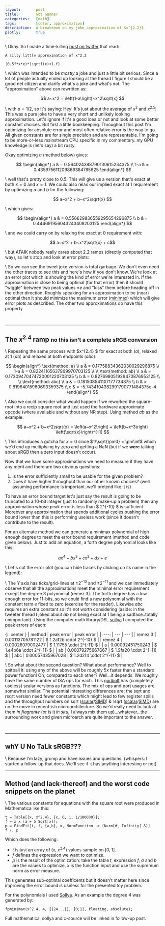 ```yaml
---
layout:       post
title:        Got Gamma?
categories:   [math]
tags:         [color, approximation]
description:  A breakdown on my joke approximation of $x^{2.2}$
plotly:       true
---
```


\\
Okay. So I made a time-killing [post on twitter](https://twitter.com/marc_b_reynolds/status/1200890797295644672?s=20) that read: 

    A silly little approximation of x^2.2
	
    (0.5f*x*x)*(sqrtf(x)+1.f)


\\
which was intended to be *mostly* a joke and just a little bit serious. Since a lot of people actually ended up looking at the thread I figure I should be a good net citizen and clarify what's a joke and what's not. The "approximation" above can rewritten as:

$$ a~x^2 + \left(1-a\right)~x^2\sqrt{x} $$

\\
with $a=1/2$, so it's saying: Hey! It's just about the average of $x^2$ and $x^{2.5}$! This was a pure joke to have a very short and unlikely looking approximation. Let's ignore if it's a good idea or not and look at some better constant choices. But first a little bookkeeping. Throughout this post I'm optimizing for absolute error and most often relative error is the way to go. All given constants are for single precision and are representable. I'm going to be more-or-less mainstream CPU specific in my commentary..my GPU knowledge is (let's say) a bit rusty.

Okay optimizing $a$ (method below) gives:

$$ 
\begin{align*}
a   & = 0.564024388790130615234375 \\
1-a & = 0.435975611209869384765625
\end{align*}
$$

\\
well that's pretty close to $0.5$. This will give us a version that's exact at both $x=0$ and $x=1$. We could also relax our implied exact at $1$ requirement by optimizing $a$ and $b$ for the following:

$$ a~x^2 + b~x^2\sqrt{x} $$

\\
which gives:

$$ 
\begin{align*}
a & = 0.556629836559295654296875 \\
b & = 0.444691956043243408203125
\end{align*}
$$

\\
and we could carry on by relaxing the exact at $0$ requirement with:

$$ a~x^2 + b~x^2\sqrt{x} + c$$

\\
but AFAIK nobody really cares about 2.2 ramps (directly computed that way), so let's stop and look at error plots:


<div id="orig" style="width:100%"></div>

\\
So we can see the tweet joke version is total garbage. We don't even need the other traces to see this and here's how if you don't know. We're look at an error plot which is showing the kind of error we're interested in. If the approximation is close to being optimal (for that error) then it should "wiggle" between two peak values $\pm e$ and "kiss" them before heading off in the other direction. Roughly speaking for an approximation to be (near) optimal then it should minimize the maximum error ([minimax](https://en.wikipedia.org/wiki/Minimax_approximation_algorithm)) which will give error plots as described. The other two approximations do have this property.

<br>

------

The $x^{2.4}$ ramp <small>no this isn't a complete **sRGB** conversion</small>
------

\\
Repeating the same process with $x^{2.4} $ for exact at both $(a)$, relaxed at 1 $(ab)$ and relaxed at both endpoints $(abc)$:

$$ 
\begin{align*}
\text{method: a} \\ 
a   & = 0.17758834362030029296875 \\
1-a & = 0.82241165637969970703125 \\
\\
\text{method: ab} \\ 
a & = 0.17309470474720001220703125 \\
b & = 0.827698051929473876953125   \\
\\
\text{method: abc} \\ 
a & = 0.181508541107177734375 \\
b & = 0.81964015960693359375 \\
c & = -5.7434104382991790771484375e-4
\end{align*}
$$

\\
Also we could consider what would happen if we reworked the square-root into a recip square root and just used the hardware approximate opcode (where available and without any NR step). Using method $ab$ as the example:

$$ a~x^2 + b~x^2\sqrt{x}  = \left(a~x^2\right) + \left(b~x^3\right) \left(\sqrt{x}\right)^{-1} $$

\\
This introduces a gotcha for $x=0$ since $1/\sqrt{\pm0} = \pm\inf$ which we'd end up multiplying by zero and getting a $\text{NaN}$ (but if we **were** talking about sRGB then a zero input doesn't occur).

Now that we have some approximations we need to measure if they have any merit and there are two obvious questions:

1. Is the error sufficiently small to be usable for the given problem?
2. Does it have higher throughput than our other known choices? (well assuming performance is important..we'll pretend like it is)

To have an error bound target let's just say the result is going to be truncated to a 10-bit integer (just to randomly make-up a problem) then any approximation whose peak error is less than $ 2^{-10} $ is sufficient. Moreover any approximation that spends additional cycles pushing the error bound lower than this is performing useless work (since it doesn't contribute to the result). 

For an alternate method we can generate a minimax polynomial of high enough degree to meet the error bound requirement (method and code given below).  Just to add an equation, a forth degree polynomial looks like this:

$$
a x^4 + b x^3 + c x^2 +d x + e
$$

\\
Let's cut the error plot (you can hide traces by clicking on its name in the legend):

<div id="fig1" style="width:100%"></div>

\\
The Y axis has ticks/grid-lines at $\pm2^{-10}$ and $\pm2^{-11}$ and we can immediately observe that all the approximations meet the minimal error requirement except the degree 3 polynomial (remez 3). The forth degree has a low enough error for 11-bits, so we could find a new polynomial with the constant term $e$ fixed to zero (exercise for the reader). Likewise $abc$ requires an extra constant so it's not worth considering (aside: in the tweeter thread I joked about $ab$ not being exact at 1 being a sadface..totally unimportant).  Using the computer math library/DSL [sollya](http://sollya.gforge.inria.fr/) I computed the peak errors of each:


{: .center }
| method    | peak error        | peak error |
| :---:     |  ---              | --- |
| remez 3   |  0.00113705781122 | $ 1.2a12b \cdot 2^{-10} $ |
| remez 4   |  0.00026079002477 | $ 1.11755 \cdot 2^{-11} $ |
| a         |  0.00092451750243 | $ 1.e4b6a \cdot 2^{-11} $ |
| ab        |  0.00079275667667 | $ 1.9fa20 \cdot 2^{-11} $ |
| abc       |  0.00057435967028 | $ 1.2d214 \cdot 2^{-11} $ |

\\
So what about the second question? What about performance? Well to spitball it: using any of the above will be roughly $5x$ faster than a standard power function! Oh, compared to each other? Well...it depends. We roughly have the same number of ISA ops for each. This [godbolt](https://gcc.godbolt.org/z/PEy3s-) has (completely useless) scalar versions as functions. The mix of ops and port usages are somewhat similar. The potential interesting differences are: the sqrt and rsqrt version need fewer constants which might lead to few register spills and the throughput numbers on sqrt ([scalar](https://uops.info/html-instr/VSQRTSS_XMM_XMM_XMM.html)/[SIMD](https://uops.info/html-instr/VSQRTPS_XMM_XMM.html)) & rsqrt ([scalar](https://uops.info/html-instr/VRSQRTSS_XMM_XMM_XMM.html)/[SIMD](https://uops.info/html-instr/VRSQRTPS_XMM_XMM.html)) are on the move in recent-ish microarchitecture. So we'd really need to look at them *in flagrante* (or is it *in situ*, I always mix them up)...whatever...the surrounding work and given microarch are quite important to the answer. 


<br>

------

whY U No TaLk sRGB???
------

\\
Because I'm lazy, grump and have issues and questions. (whispers: I started a follow-up that does. We'll see if it has anything interesting or not)


------

Method (and lack-thereof) and the worst code snippets on the planet
------

\\
The various constants for equations with the square root were produced in Mathematica like this:

    t = Table[{x, x^2.4}, {x, 0, 1, 1/100000}];
    f = x x (a + b Sqrt[x]);
    p = FindFit[t, f, {a,b}, x, NormFunction -> (Norm[#, Infinity] &)]
    f /. p

Which does the following:

* $t$ is just an array of $\left(x,~x^{2.4}\right)$ values sample on $\left[0,~1\right]$.
* $f$ defines the expression we want to optimize. 
* $p$ is the result of the optimization: take the table $t$, expression $f$, $a$ and $b$ are the values to optimize, $x$ is the function input and use the supremum norm as error measure.

This generates sub-optimal coefficents but it doesn't matter here since improving the error bound is useless for the presented toy problem.

For the polynomials I used [Sollya](http://sollya.gforge.inria.fr/). As an example the degree 4 was generated by:

    fpminimax(x^2.4, 4, [|24...|], [0;1], floating, absolute);
	
Full mathematica, sollya and c-source will be linked in follow-up post.

<br>

<script>

const orig = {
x:[2.5e-7, 0.00375729, 0.00751434, 0.0112714, 0.0150284, 0.0187855, 0.0225425, 0.0300566, 0.0338137, 0.0375707, 0.0450848, 0.0488418, 0.0525989, 0.060113, 0.06387, 0.0676271, 0.0713841, 0.0751411, 0.0788982, 0.0826552, 0.0864123, 0.0901693, 0.0939264, 0.0976834, 0.10144, 0.105197, 0.108955, 0.112712, 0.116469, 0.120226, 0.123983, 0.12774, 0.131497, 0.135254, 0.139011, 0.142768, 0.146525, 0.150282, 0.154039, 0.157796, 0.161553, 0.16531, 0.169067, 0.172824, 0.180338, 0.184095, 0.187852, 0.195367, 0.199124, 0.202881, 0.210395, 0.214152, 0.217909, 0.225423, 0.240451, 0.244524, 0.248597, 0.256743, 0.273036, 0.30562, 0.309693, 0.313766, 0.321912, 0.338205, 0.370789, 0.374862, 0.378935, 0.387082, 0.403374, 0.435958, 0.501127, 0.504931, 0.508734, 0.51634, 0.531553, 0.535356, 0.539159, 0.546765, 0.561978, 0.565781, 0.569584, 0.57719, 0.592403, 0.596206, 0.600009, 0.607616, 0.622828, 0.626631, 0.630435, 0.638041, 0.641844, 0.645647, 0.653253, 0.657057, 0.66086, 0.664663, 0.668466, 0.672269, 0.676072, 0.679875, 0.683679, 0.687482, 0.691285, 0.695088, 0.698891, 0.702694, 0.706498, 0.710301, 0.714104, 0.717907, 0.72171, 0.725513, 0.729316, 0.73312, 0.736923, 0.740726, 0.744529, 0.748521, 0.752513, 0.756504, 0.760496, 0.764488, 0.768479, 0.776463, 0.780455, 0.784446, 0.79243, 0.796422, 0.800413, 0.808397, 0.812388, 0.81638, 0.824364, 0.828355, 0.832347, 0.840331, 0.844322, 0.848314, 0.856297, 0.872264, 0.876256, 0.880248, 0.888231, 0.904198, 0.90819, 0.912182, 0.920165, 0.936132, 0.940124, 0.944116, 0.952099, 0.968066, 0.972058, 0.976049, 0.984033, 0.988025, 0.992016, 0.996008, 1.],
y:[-2.8277e-14, -2.87041e-6, -9.44952e-6, -0.0000184636, -0.0000292245, -0.0000412601, -0.0000542154, -0.0000818144, -0.0000960373, -0.000110316, -0.000138497, -0.000152171, -0.000165437, -0.000190422, -0.000202, -0.000212886, -0.000223028, -0.000232377, -0.000240891, -0.000248531, -0.000255262, -0.000261053, -0.000265877, -0.000269708, -0.000272524, -0.000274305, -0.000275034, -0.000274695, -0.000273276, -0.000270764, -0.00026715, -0.000262425, -0.000256582, -0.000249616, -0.000241524, -0.000232301, -0.000221945, -0.000210457, -0.000197837, -0.000184085, -0.000169203, -0.000153195, -0.000136065, -0.000117816, -0.0000779841, -0.0000564141, -0.0000337505, 0.0000148258, 0.0000407214, 0.0000676763, 0.000124724, 0.000154797, 0.000185886, 0.000251071, 0.000393114, 0.000434208, 0.000476375, 0.000563858, 0.000750883, 0.00116863, 0.00122453, 0.00128117, 0.0013966, 0.00163537, 0.0021392, 0.00220416, 0.00226948, 0.00240111, 0.00266753, 0.00320729, 0.00426693, 0.00432618, 0.004385, 0.00450126, 0.00472767, 0.00478287, 0.00483745, 0.00494471, 0.00515094, 0.00520064, 0.00524955, 0.0053449, 0.00552515, 0.00556789, 0.00560966, 0.0056902, 0.00583861, 0.00587294, 0.00590612, 0.00596891, 0.00599848, 0.00602681, 0.00607963, 0.00610407, 0.00612718, 0.00614893, 0.00616929, 0.00618825, 0.00620577, 0.00622184, 0.00623643, 0.00624953, 0.0062611, 0.00627113, 0.00627958, 0.00628645, 0.0062917, 0.00629532, 0.00629727, 0.00629754, 0.0062961, 0.00629294, 0.00628802, 0.00628132, 0.00627283, 0.00626251, 0.00625035, 0.00623558, 0.00621873, 0.00619976, 0.00617866, 0.00615539, 0.00612993, 0.00607234, 0.00604015, 0.00600567, 0.00592971, 0.00588817, 0.00584424, 0.00574905, 0.00569775, 0.00564394, 0.00552869, 0.00546719, 0.00540308, 0.00526691, 0.00519479, 0.00511996, 0.00496202, 0.00461235, 0.00451773, 0.00442018, 0.00421618, 0.00377184, 0.00365303, 0.00353108, 0.00327765, 0.00273191, 0.00258723, 0.00243919, 0.00213296, 0.0014791, 0.00130687, 0.00113107, 0.00076868, 0.000582038, 0.000391731, 0.000197731, 1.25e-8],
mode: 'lines',
name: 'orig tweet'
};

const a22 = {
x:[2.5e-7, 0.00375729, 0.00751434, 0.0112714, 0.0150284, 0.0187855, 0.0225425, 0.0262996, 0.0300566, 0.0338137, 0.0375707, 0.0450848, 0.060113, 0.06387, 0.0676271, 0.0751411, 0.0901693, 0.120226, 0.123983, 0.12774, 0.135254, 0.150282, 0.154039, 0.157796, 0.16531, 0.180338, 0.184095, 0.187852, 0.195367, 0.199124, 0.202881, 0.210395, 0.214152, 0.217909, 0.221666, 0.225423, 0.22918, 0.232937, 0.236694, 0.240451, 0.244524, 0.248597, 0.25267, 0.256743, 0.260816, 0.26489, 0.268963, 0.273036, 0.277109, 0.281182, 0.285255, 0.289328, 0.293401, 0.297474, 0.301547, 0.30562, 0.309693, 0.313766, 0.317839, 0.321912, 0.325986, 0.330059, 0.338205, 0.342278, 0.346351, 0.354497, 0.35857, 0.362643, 0.370789, 0.374862, 0.378935, 0.387082, 0.403374, 0.407447, 0.41152, 0.419666, 0.435958, 0.440031, 0.444104, 0.452251, 0.468543, 0.501127, 0.504931, 0.508734, 0.51634, 0.531553, 0.561978, 0.565781, 0.569584, 0.57719, 0.592403, 0.622828, 0.626631, 0.630435, 0.638041, 0.653253, 0.657057, 0.66086, 0.668466, 0.683679, 0.687482, 0.691285, 0.698891, 0.702694, 0.706498, 0.714104, 0.717907, 0.72171, 0.729316, 0.73312, 0.736923, 0.744529, 0.748521, 0.752513, 0.756504, 0.760496, 0.764488, 0.768479, 0.772471, 0.776463, 0.780455, 0.784446, 0.788438, 0.79243, 0.796422, 0.800413, 0.804405, 0.808397, 0.812388, 0.81638, 0.820372, 0.824364, 0.828355, 0.832347, 0.836339, 0.840331, 0.844322, 0.848314, 0.852306, 0.856297, 0.860289, 0.864281, 0.872264, 0.876256, 0.880248, 0.888231, 0.892223, 0.896215, 0.904198, 0.90819, 0.912182, 0.920165, 0.924157, 0.928149, 0.936132, 0.940124, 0.944116, 0.952099, 0.956091, 0.960082, 0.968066, 0.972058, 0.976049, 0.984033, 0.988025, 0.992016, 0.996008, 1.],
y:[-3.22765e-14, -3.71886e-6, -0.0000127513, -0.0000257339, -0.000041912, -0.0000607572, -0.0000818655, -0.000104912, -0.000129626, -0.000155779, -0.000183172, -0.000241003, -0.000365054, -0.000397172, -0.00042955, -0.000494779, -0.000625292, -0.000875309, -0.000904778, -0.000933751, -0.000990109, -0.00109588, -0.00112077, -0.001145, -0.00119145, -0.00127595, -0.00129527, -0.00131384, -0.00134875, -0.00136506, -0.00138061, -0.00140941, -0.00142264, -0.0014351, -0.00144678, -0.00145767, -0.00146778, -0.00147711, -0.00148566, -0.00149342, -0.00150095, -0.00150756, -0.00151325, -0.00151802, -0.00152189, -0.00152485, -0.0015269, -0.00152805, -0.00152831, -0.00152767, -0.00152615, -0.00152375, -0.00152048, -0.00151635, -0.00151135, -0.0015055, -0.00149881, -0.00149128, -0.00148292, -0.00147374, -0.00146376, -0.00145297, -0.00142902, -0.00141589, -0.00140199, -0.00137195, -0.00135583, -0.00133899, -0.00130319, -0.00128426, -0.00126466, -0.00122349, -0.00113361, -0.00110965, -0.00108511, -0.00103439, -0.000926678, -0.00089853, -0.000869922, -0.000811387, -0.000689447, -0.000429496, -0.000398039, -0.000366395, -0.000302595, -0.000173326, 0.0000888711, 0.000121722, 0.000154543, 0.000220042, 0.000350069, 0.000603049, 0.000633728, 0.000664148, 0.000724157, 0.000840431, 0.000868634, 0.000896461, 0.000950929, 0.0010547, 0.00107948, 0.00110376, 0.00115078, 0.00117349, 0.00119564, 0.00123822, 0.00125861, 0.00127839, 0.00131604, 0.00133387, 0.00135103, 0.00138326, 0.00139902, 0.00141397, 0.00142809, 0.00144135, 0.00145375, 0.00146526, 0.00147587, 0.00148556, 0.00149431, 0.0015021, 0.00150892, 0.00151474, 0.00151955, 0.00152333, 0.00152607, 0.00152774, 0.00152833, 0.00152782, 0.00152619, 0.00152342, 0.00151949, 0.0015144, 0.00150811, 0.00150061, 0.00149189, 0.00148192, 0.00147068, 0.00145817, 0.00144435, 0.00142922, 0.00139492, 0.00137573, 0.00135514, 0.00130971, 0.00128484, 0.00125851, 0.00120137, 0.00117054, 0.00113816, 0.00106873, 0.00103164, 0.000992936, 0.000910623, 0.000866979, 0.00082165, 0.00072587, 0.000675381, 0.000623136, 0.0005133, 0.000455673, 0.000396216, 0.000271737, 0.000206678, 0.000139715, 0.0000708303, 4.49695e-9],
mode: 'lines',
name: 'a'
};

const ab22 = {
x:[2.5e-7, 0.00375729, 0.00751434, 0.0112714, 0.0150284, 0.0187855, 0.0225425, 0.0300566, 0.0338137, 0.0375707, 0.0450848, 0.060113, 0.06387, 0.0676271, 0.0751411, 0.0901693, 0.120226, 0.123983, 0.12774, 0.135254, 0.139011, 0.142768, 0.150282, 0.154039, 0.157796, 0.16531, 0.169067, 0.172824, 0.180338, 0.184095, 0.187852, 0.19161, 0.195367, 0.199124, 0.202881, 0.210395, 0.214152, 0.217909, 0.221666, 0.225423, 0.22918, 0.232937, 0.236694, 0.240451, 0.244524, 0.248597, 0.25267, 0.256743, 0.260816, 0.26489, 0.268963, 0.273036, 0.277109, 0.281182, 0.285255, 0.289328, 0.293401, 0.297474, 0.301547, 0.30562, 0.309693, 0.313766, 0.321912, 0.325986, 0.330059, 0.338205, 0.342278, 0.346351, 0.354497, 0.370789, 0.374862, 0.378935, 0.387082, 0.403374, 0.435958, 0.440031, 0.444104, 0.452251, 0.468543, 0.501127, 0.504931, 0.508734, 0.51634, 0.531553, 0.561978, 0.565781, 0.569584, 0.57719, 0.592403, 0.622828, 0.626631, 0.630435, 0.638041, 0.653253, 0.657057, 0.66086, 0.668466, 0.683679, 0.687482, 0.691285, 0.698891, 0.702694, 0.706498, 0.714104, 0.717907, 0.72171, 0.725513, 0.729316, 0.73312, 0.736923, 0.740726, 0.744529, 0.748521, 0.752513, 0.756504, 0.760496, 0.764488, 0.768479, 0.772471, 0.776463, 0.780455, 0.784446, 0.788438, 0.79243, 0.796422, 0.800413, 0.804405, 0.808397, 0.812388, 0.81638, 0.820372, 0.824364, 0.828355, 0.832347, 0.840331, 0.844322, 0.848314, 0.856297, 0.860289, 0.864281, 0.872264, 0.876256, 0.880248, 0.888231, 0.892223, 0.896215, 0.904198, 0.90819, 0.912182, 0.920165, 0.936132, 0.940124, 0.944116, 0.952099, 0.968066, 0.972058, 0.976049, 0.984033, 0.988025, 0.992016, 0.996008, 1.],
y:[-3.18147e-14, -3.62201e-6, -0.0000123764, -0.0000249121, -0.0000404832, -0.0000585693, -0.0000787729, -0.000124311, -0.000149157, -0.000175119, -0.000229734, -0.000346056, -0.000375994, -0.000406099, -0.000466518, -0.000586451, -0.000812112, -0.00083829, -0.000863925, -0.000913478, -0.000937357, -0.000960613, -0.00100519, -0.00102648, -0.00104709, -0.00108622, -0.00110472, -0.0011225, -0.00115585, -0.00117141, -0.00118621, -0.00120027, -0.00121356, -0.00122609, -0.00123785, -0.00125906, -0.00126851, -0.00127718, -0.00128508, -0.00129221, -0.00129857, -0.00130415, -0.00130896, -0.00131301, -0.00131653, -0.00131915, -0.00132088, -0.00132173, -0.00132169, -0.00132077, -0.00131899, -0.00131633, -0.00131283, -0.00130847, -0.00130327, -0.00129723, -0.00129036, -0.00128268, -0.00127419, -0.0012649, -0.00125482, -0.00124397, -0.00121995, -0.00120681, -0.00119294, -0.00116303, -0.00114701, -0.0011303, -0.00109487, -0.00101627, -0.000995091, -0.000973323, -0.000928084, -0.000831194, -0.000615099, -0.000586296, -0.000557147, -0.000497878, -0.000375917, -0.000122066, -0.0000918836, -0.0000616354, -9.99622e-7, 0.000120423, 0.000360571, 0.000390046, 0.00041935, 0.000477384, 0.000590728, 0.000803071, 0.000827965, 0.000852441, 0.000900075, 0.000989627, 0.00101073, 0.00103129, 0.00107071, 0.00114231, 0.0011586, 0.00117422, 0.00120338, 0.00121689, 0.00122965, 0.00125291, 0.00126336, 0.00127302, 0.00128185, 0.00128985, 0.00129699, 0.00130327, 0.00130866, 0.00131316, 0.00131688, 0.00131958, 0.00132123, 0.00132182, 0.00132131, 0.0013197, 0.00131697, 0.00131309, 0.00130805, 0.00130183, 0.00129441, 0.00128577, 0.00127589, 0.00126475, 0.00125233, 0.00123862, 0.00122359, 0.00120723, 0.00118951, 0.00117042, 0.00114994, 0.00112805, 0.00107995, 0.00105371, 0.00102598, 0.00096597, 0.000933657, 0.000899779, 0.000827248, 0.000788557, 0.000748223, 0.000662549, 0.000617171, 0.000570072, 0.000470636, 0.000418261, 0.000364087, 0.00025027, 2.10384e-7, -0.0000670897, -0.000136343, -0.000280785, -0.000593957, -0.000677424, -0.000762999, -0.000940551, -0.00103257, -0.00112677, -0.00122318, -0.00132181],
mode: 'lines',
name: 'ab'
};


const plot0 = {
x:[5.e-7, 0.00751459, 0.0150287, 0.0225428, 0.0300569, 0.0375709, 0.045085, 0.0525991, 0.0601132, 0.0676273, 0.0751414, 0.0826555, 0.0901696, 0.0976837, 0.105198, 0.112712, 0.120226, 0.12774, 0.135254, 0.142768, 0.150282, 0.157796, 0.16531, 0.172825, 0.180339, 0.187853, 0.195367, 0.210395, 0.240451, 0.247965, 0.25548, 0.270508, 0.278022, 0.285536, 0.300564, 0.308078, 0.315592, 0.33062, 0.338135, 0.345649, 0.360677, 0.368191, 0.375705, 0.383219, 0.390733, 0.398247, 0.405761, 0.413275, 0.420789, 0.428304, 0.435818, 0.443332, 0.450846, 0.45836, 0.465874, 0.473388, 0.480902, 0.489013, 0.497124, 0.505235, 0.513346, 0.521457, 0.529568, 0.545789, 0.5539, 0.562011, 0.578233, 0.610677, 0.618787, 0.626898, 0.64312, 0.675564, 0.683675, 0.691785, 0.708007, 0.716118, 0.724229, 0.740451, 0.748562, 0.756673, 0.764784, 0.772894, 0.781005, 0.789116, 0.797227, 0.805338, 0.813449, 0.82156, 0.829671, 0.837782, 0.845892, 0.854003, 0.862114, 0.870225, 0.878336, 0.886447, 0.894558, 0.902669, 0.91078, 0.918891, 0.927001, 0.935112, 0.943223, 0.951334, 0.959445, 0.967556, 0.975667, 0.983778, 0.991889, 1.],
y:[0.00113703, 0.0007596, 0.000433505, 0.000150658, -0.0000943016, -0.000305527, -0.000486436, -0.000639944, -0.000768591, -0.000874629, -0.000960075, -0.00102675, -0.00107632, -0.00111031, -0.00113011, -0.00113702, -0.00113224, -0.00111688, -0.00109198, -0.00105851, -0.00101738, -0.000969419, -0.000915438, -0.000856176, -0.000792332, -0.000724561, -0.000653479, -0.000503661, -0.000187513, -0.000107624, -0.0000281739, 0.000128049, 0.000204197, 0.000278654, 0.000421471, 0.000489365, 0.000554637, 0.000676572, 0.000732905, 0.000785955, 0.00088171, 0.000924202, 0.000962983, 0.00099798, 0.00102913, 0.00105639, 0.00107971, 0.00109908, 0.00111446, 0.00112587, 0.0011333, 0.00113677, 0.00113631, 0.00113194, 0.00112371, 0.00111168, 0.0010959, 0.00107474, 0.0010494, 0.00101998, 0.000986608, 0.00094941, 0.000908526, 0.000816314, 0.000765316, 0.00071129, 0.000594919, 0.000334686, 0.000265204, 0.000194431, 0.0000500312, -0.00024266, -0.000314993, -0.000386398, -0.000525187, -0.000591937, -0.000656491, -0.000777676, -0.000833625, -0.000886016, -0.000934493, -0.000978695, -0.00101826, -0.00105281, -0.00108197, -0.00110537, -0.00112261, -0.0011333, -0.00113705, -0.00113346, -0.00112213, -0.00110263, -0.00107456, -0.00103749, -0.000991015, -0.000934691, -0.000868091, -0.000790777, -0.000702309, -0.000602243, -0.000490129, -0.000365515, -0.000227943, -0.000076953, 0.0000879194, 0.000267143, 0.000461189, 0.000670534, 0.000895657, 0.00113704],
mode: 'lines',
name: 'remez 3'
};

const plot1 = {
x:[5.e-7, 0.00751459, 0.0150287, 0.0225428, 0.0300569, 0.0375709, 0.045085, 0.0525991, 0.0601132, 0.0676273, 0.0751414, 0.0826555, 0.0901696, 0.0976837, 0.105198, 0.112712, 0.120226, 0.12774, 0.135254, 0.150282, 0.157796, 0.16531, 0.180339, 0.187853, 0.195367, 0.202881, 0.210395, 0.217909, 0.225423, 0.232937, 0.240451, 0.247965, 0.25548, 0.262994, 0.270508, 0.278022, 0.285536, 0.29305, 0.300564, 0.308078, 0.315592, 0.323106, 0.33062, 0.338135, 0.345649, 0.353163, 0.360677, 0.368191, 0.375705, 0.390733, 0.420789, 0.428304, 0.435818, 0.450846, 0.480902, 0.489013, 0.497124, 0.505235, 0.513346, 0.521457, 0.529568, 0.537678, 0.545789, 0.5539, 0.562011, 0.570122, 0.578233, 0.586344, 0.594455, 0.602566, 0.610677, 0.618787, 0.626898, 0.635009, 0.64312, 0.651231, 0.659342, 0.667453, 0.675564, 0.683675, 0.691785, 0.708007, 0.716118, 0.724229, 0.740451, 0.748562, 0.756673, 0.772894, 0.781005, 0.789116, 0.805338, 0.813449, 0.82156, 0.829671, 0.837782, 0.845892, 0.854003, 0.862114, 0.870225, 0.878336, 0.886447, 0.894558, 0.902669, 0.91078, 0.918891, 0.927001, 0.935112, 0.943223, 0.951334, 0.959445, 0.967556, 0.975667, 0.983778, 0.991889, 1.],
y:[0.000260779, 0.000118036, 7.70136e-6, -0.0000775845, -0.000142474, -0.000190421, -0.000224157, -0.000245922, -0.000257592, -0.000260765, -0.000256817, -0.000246942, -0.000232183, -0.000213454, -0.000191561, -0.000167213, -0.000141035, -0.00011358, -0.0000853359, -0.0000281477, 8.7393e-8, 0.0000276836, 0.0000799888, 0.000104296, 0.000127153, 0.00014843, 0.000168019, 0.000185835, 0.000201812, 0.000215901, 0.000228071, 0.000238307, 0.000246604, 0.000252974, 0.000257438, 0.000260028, 0.000260784, 0.000259756, 0.000257002, 0.000252587, 0.000246581, 0.000239059, 0.000230104, 0.0002198, 0.000208236, 0.000195504, 0.0001817, 0.00016692, 0.000151262, 0.000117717, 0.0000445433, 0.0000255726, 6.53047e-6, -0.0000313794, -0.000103891, -0.00012213, -0.000139608, -0.000156227, -0.000171895, -0.000186525, -0.000200037, -0.000212353, -0.000223405, -0.000233128, -0.000241464, -0.000248362, -0.000253777, -0.000257673, -0.000260018, -0.00026079, -0.000259971, -0.000257555, -0.000253541, -0.000247937, -0.000240758, -0.000232028, -0.00022178, -0.000210054, -0.0001969, -0.000182378, -0.000166553, -0.000131312, -0.000112077, -0.0000919011, -0.0000491928, -0.0000269171, -4.21454e-6, 0.0000418492, 0.0000648741, 0.0000876533, 0.00013169, 0.000152528, 0.000172283, 0.00019072, 0.000207592, 0.000222641, 0.0002356, 0.00024619, 0.00025412, 0.000259091, 0.000260789, 0.000258892, 0.000253065, 0.000242962, 0.000228225, 0.000208488, 0.000183368, 0.000152475, 0.000115405, 0.0000717434, 0.0000210636, -0.0000370728, -0.000103116, -0.000177528, -0.000260783],
mode: 'lines',
name: 'remez 4'
};

const plot2 = {
x:[5.e-7, 0.00751459, 0.0150287, 0.0225428, 0.0300569, 0.0375709, 0.045085, 0.0601132, 0.0676273, 0.0751414, 0.0901696, 0.120226, 0.12774, 0.135254, 0.150282, 0.157796, 0.16531, 0.180339, 0.187853, 0.195367, 0.202881, 0.210395, 0.217909, 0.225423, 0.232937, 0.240451, 0.247965, 0.25548, 0.262994, 0.270508, 0.278022, 0.285536, 0.29305, 0.300564, 0.308078, 0.315592, 0.323106, 0.33062, 0.338135, 0.345649, 0.353163, 0.360677, 0.368191, 0.375705, 0.390733, 0.398247, 0.405761, 0.420789, 0.428304, 0.435818, 0.450846, 0.480902, 0.489013, 0.497124, 0.513346, 0.545789, 0.5539, 0.562011, 0.578233, 0.610677, 0.618787, 0.626898, 0.64312, 0.651231, 0.659342, 0.675564, 0.683675, 0.691785, 0.699896, 0.708007, 0.716118, 0.724229, 0.73234, 0.740451, 0.748562, 0.756673, 0.764784, 0.772894, 0.781005, 0.789116, 0.797227, 0.805338, 0.813449, 0.82156, 0.829671, 0.837782, 0.845892, 0.854003, 0.862114, 0.870225, 0.878336, 0.886447, 0.894558, 0.902669, 0.91078, 0.918891, 0.935112, 0.943223, 0.951334, 0.967556, 0.975667, 0.983778, 0.991889, 1.],
y:[4.26657e-14, 5.84305e-6, 0.0000198814, 0.0000396298, 0.0000636498, 0.0000909231, 0.00012067, 0.000185199, 0.000219037, 0.000253413, 0.00032256, 0.000455884, 0.000487128, 0.00051726, 0.000573755, 0.000599938, 0.00062464, 0.000669357, 0.000689269, 0.000707495, 0.000724003, 0.000738766, 0.000751764, 0.000762982, 0.000772411, 0.000780046, 0.000785886, 0.000789936, 0.000792203, 0.000792699, 0.000791437, 0.000788437, 0.000783719, 0.000777308, 0.00076923, 0.000759514, 0.000748192, 0.000735299, 0.00072087, 0.000704945, 0.000687562, 0.000668766, 0.000648599, 0.000627107, 0.000580342, 0.000555168, 0.000528868, 0.000473107, 0.000443755, 0.0004135, 0.000350508, 0.000216306, 0.000178619, 0.00014046, 0.0000630621, -0.0000936579, -0.000132728, -0.000171576, -0.00024824, -0.000394849, -0.000429552, -0.000463285, -0.000527454, -0.000557695, -0.000586576, -0.000639863, -0.000664069, -0.000686517, -0.000707106, -0.000725735, -0.000742302, -0.000756705, -0.000768841, -0.000778608, -0.000785901, -0.000790619, -0.000792655, -0.000791906, -0.000788268, -0.000781635, -0.000771901, -0.000758962, -0.00074271, -0.00072304, -0.000699846, -0.000673019, -0.000642454, -0.000608043, -0.000569678, -0.000527251, -0.000480655, -0.000429781, -0.000374521, -0.000314765, -0.000250405, -0.000181333, -0.0000286102, 0.0000552585, 0.000144279, 0.000338213, 0.000443348, 0.000554075, 0.000670505, 0.000792749],
mode: 'lines',
name: 'ab'
};

const plot3 = {
x:[0., 0.003906, 0.007812, 0.011719, 0.015625, 0.019531, 0.023438, 0.027344, 0.03125, 0.035156, 0.039062, 0.042969, 0.046875, 0.050781, 0.054688, 0.058594, 0.0625, 0.066406, 0.070312, 0.074219, 0.078125, 0.082031, 0.085938, 0.089844, 0.09375, 0.097656, 0.101562, 0.105469, 0.109375, 0.113281, 0.117188, 0.121094, 0.125, 0.128906, 0.132812, 0.136719, 0.140625, 0.144531, 0.148438, 0.152344, 0.15625, 0.160156, 0.164062, 0.167969, 0.171875, 0.175781, 0.179688, 0.183594, 0.1875, 0.191406, 0.195312, 0.199219, 0.203125, 0.207031, 0.210938, 0.214844, 0.21875, 0.222656, 0.226562, 0.230469, 0.234375, 0.238281, 0.242188, 0.246094, 0.25, 0.253906, 0.257812, 0.261719, 0.265625, 0.269531, 0.273438, 0.277344, 0.28125, 0.285156, 0.289062, 0.292969, 0.296875, 0.300781, 0.304688, 0.308594, 0.3125, 0.316406, 0.320312, 0.324219, 0.328125, 0.332031, 0.335938, 0.339844, 0.34375, 0.347656, 0.351562, 0.355469, 0.359375, 0.363281, 0.367188, 0.371094, 0.375, 0.378906, 0.382812, 0.386719, 0.390625, 0.394531, 0.398438, 0.402344, 0.40625, 0.410156, 0.414062, 0.417969, 0.421875, 0.425781, 0.429688, 0.433594, 0.4375, 0.441406, 0.445312, 0.449219, 0.453125, 0.457031, 0.460938, 0.464844, 0.46875, 0.472656, 0.476562, 0.480469, 0.484375, 0.488281, 0.492188, 0.496094, 0.5, 0.503906, 0.507812, 0.511719, 0.515625, 0.519531, 0.523438, 0.527344, 0.53125, 0.535156, 0.539062, 0.542969, 0.546875, 0.550781, 0.554688, 0.558594, 0.5625, 0.566406, 0.570312, 0.574219, 0.578125, 0.582031, 0.585938, 0.589844, 0.59375, 0.597656, 0.601562, 0.605469, 0.609375, 0.613281, 0.617188, 0.621094, 0.625, 0.628906, 0.632812, 0.636719, 0.640625, 0.644531, 0.648438, 0.652344, 0.65625, 0.660156, 0.664062, 0.667969, 0.671875, 0.675781, 0.679688, 0.683594, 0.6875, 0.691406, 0.695312, 0.699219, 0.703125, 0.707031, 0.710938, 0.714844, 0.71875, 0.722656, 0.726562, 0.730469, 0.734375, 0.738281, 0.742188, 0.746094, 0.75, 0.753906, 0.757812, 0.761719, 0.765625, 0.769531, 0.773438, 0.777344, 0.78125, 0.785156, 0.789062, 0.792969, 0.796875, 0.800781, 0.804688, 0.808594, 0.8125, 0.816406, 0.820312, 0.824219, 0.828125, 0.832031, 0.835938, 0.839844, 0.84375, 0.847656, 0.851562, 0.855469, 0.859375, 0.863281, 0.867188, 0.871094, 0.875, 0.878906, 0.882812, 0.886719, 0.890625, 0.894531, 0.898438, 0.902344, 0.90625, 0.910156, 0.914062, 0.917969, 0.921875, 0.925781, 0.929688, 0.933594, 0.9375, 0.941406, 0.945312, 0.949219, 0.953125, 0.957031, 0.960938, 0.964844, 0.96875, 0.972656, 0.976562, 0.980469, 0.984375, 0.988281, 0.992188, 0.996094, 1.],
y:[0., 2.e-6, 6.e-6, 0.000013, 0.000021, 0.000031, 0.000042, 0.000055, 0.000068, 0.000082, 0.000097, 0.000112, 0.000128, 0.000144, 0.000161, 0.000178, 0.000196, 0.000213, 0.000231, 0.000249, 0.000267, 0.000285, 0.000303, 0.000321, 0.000339, 0.000356, 0.000374, 0.000391, 0.000409, 0.000426, 0.000443, 0.000459, 0.000475, 0.000491, 0.000506, 0.000522, 0.000537, 0.000552, 0.000566, 0.00058, 0.000593, 0.000607, 0.000618, 0.000631, 0.000643, 0.000655, 0.000667, 0.000676, 0.000687, 0.000695, 0.000704, 0.000715, 0.000721, 0.000729, 0.000739, 0.000745, 0.00075, 0.000758, 0.000761, 0.000764, 0.000772, 0.000775, 0.000778, 0.000782, 0.000781, 0.000783, 0.000784, 0.000787, 0.000787, 0.000786, 0.000784, 0.000784, 0.000784, 0.000782, 0.00078, 0.000776, 0.000773, 0.000769, 0.000765, 0.00076, 0.000757, 0.000747, 0.000744, 0.000736, 0.000729, 0.000723, 0.000718, 0.000708, 0.0007, 0.000694, 0.000682, 0.000673, 0.000657, 0.000655, 0.000636, 0.000632, 0.000621, 0.000605, 0.000593, 0.000586, 0.000573, 0.000554, 0.000541, 0.000522, 0.000509, 0.000504, 0.000478, 0.000475, 0.000451, 0.000435, 0.000428, 0.000416, 0.000397, 0.000371, 0.000356, 0.000334, 0.000324, 0.000308, 0.000285, 0.000276, 0.000259, 0.000237, 0.000229, 0.000192, 0.000193, 0.000165, 0.000154, 0.000136, 0.000086, 0.000079, 0.000066, 0.000046, 0.00002, -0.000015, -0.000028, -0.000047, -0.000074, -0.000077, -0.000086, -0.000135, -0.000125, -0.000156, -0.000194, -0.000204, -0.000222, -0.000246, -0.000241, -0.00028, -0.000288, -0.000303, -0.000324, -0.000354, -0.000348, -0.000392, -0.000401, -0.000416, -0.000439, -0.000469, -0.000459, -0.000504, -0.000509, -0.00052, -0.000538, -0.000564, -0.000545, -0.000585, -0.000579, -0.000636, -0.000645, -0.000661, -0.000684, -0.000656, -0.000694, -0.000679, -0.000733, -0.000732, -0.000738, -0.000751, -0.000773, -0.000732, -0.000768, -0.000813, -0.000794, -0.000781, -0.000776, -0.000853, -0.000786, -0.000803, -0.000828, -0.000861, -0.00082, -0.000869, -0.000843, -0.000823, -0.000897, -0.000893, -0.000896, -0.000815, -0.000833, -0.000859, -0.000894, -0.000839, -0.000891, -0.00085, -0.000817, -0.000791, -0.000877, -0.000867, -0.000864, -0.00076, -0.000772, -0.000793, -0.000823, -0.000745, -0.000791, -0.000728, -0.00067, -0.000743, -0.000701, -0.000666, -0.000639, -0.00062, -0.000608, -0.000605, -0.00061, -0.000624, -0.000507, -0.000537, -0.000434, -0.000482, -0.000393, -0.000459, -0.000385, -0.000317, -0.000257, -0.000205, -0.000318, -0.000283, -0.000093, -0.000072, -0.000059, -0.000056, -0.000061, 0.000097, 0.000075, 0.000043, 0.000181, 0.000131, 0.000254, 0.000371, 0.000293, 0.000395, 0.000489, 0.000576, 0.000656, 0.000728, 0.000591],
mode: 'lines',
name: 'ab ~rsqrt'
};

const plota = {
x:[2.5e-7, 0.00375729, 0.00751434, 0.0112714, 0.0150284, 0.0187855, 0.0225425, 0.0262996, 0.0300566, 0.0338137, 0.0375707, 0.0450848, 0.060113, 0.06387, 0.0676271, 0.0751411, 0.0901693, 0.120226, 0.123983, 0.12774, 0.135254, 0.150282, 0.154039, 0.157796, 0.16531, 0.180338, 0.184095, 0.187852, 0.195367, 0.199124, 0.202881, 0.210395, 0.214152, 0.217909, 0.221666, 0.225423, 0.22918, 0.232937, 0.240451, 0.244524, 0.248597, 0.25267, 0.256743, 0.260816, 0.26489, 0.268963, 0.273036, 0.277109, 0.281182, 0.285255, 0.289328, 0.293401, 0.297474, 0.301547, 0.30562, 0.309693, 0.313766, 0.317839, 0.321912, 0.325986, 0.330059, 0.334132, 0.338205, 0.342278, 0.346351, 0.354497, 0.35857, 0.362643, 0.370789, 0.374862, 0.378935, 0.387082, 0.403374, 0.407447, 0.41152, 0.419666, 0.435958, 0.440031, 0.444104, 0.452251, 0.468543, 0.501127, 0.504931, 0.508734, 0.51634, 0.531553, 0.561978, 0.565781, 0.569584, 0.57719, 0.592403, 0.622828, 0.626631, 0.630435, 0.638041, 0.653253, 0.657057, 0.66086, 0.668466, 0.683679, 0.687482, 0.691285, 0.698891, 0.714104, 0.717907, 0.72171, 0.729316, 0.744529, 0.748521, 0.752513, 0.756504, 0.760496, 0.764488, 0.768479, 0.776463, 0.780455, 0.784446, 0.788438, 0.79243, 0.796422, 0.800413, 0.804405, 0.808397, 0.812388, 0.81638, 0.820372, 0.824364, 0.828355, 0.832347, 0.836339, 0.840331, 0.844322, 0.848314, 0.852306, 0.856297, 0.860289, 0.864281, 0.868273, 0.872264, 0.876256, 0.880248, 0.88424, 0.888231, 0.892223, 0.896215, 0.904198, 0.90819, 0.912182, 0.920165, 0.924157, 0.928149, 0.936132, 0.940124, 0.944116, 0.952099, 0.956091, 0.960082, 0.968066, 0.972058, 0.976049, 0.984033, 0.988025, 0.992016, 0.996008, 1.],
y:[1.09821e-14, 1.70621e-6, 6.07056e-6, 0.0000125316, 0.0000207494, 0.0000304744, 0.0000415093, 0.0000536908, 0.0000668805, 0.0000809584, 0.0000958188, 0.000127521, 0.000196753, 0.000214909, 0.0002333, 0.000270602, 0.000346188, 0.00049434, 0.000512098, 0.000529622, 0.000563898, 0.000628958, 0.000644421, 0.000659539, 0.000688702, 0.000742488, 0.000754943, 0.000766988, 0.000789825, 0.000800605, 0.000810955, 0.000830344, 0.000839376, 0.000847962, 0.0008561, 0.000863786, 0.000871018, 0.000877796, 0.000889979, 0.000895816, 0.000901113, 0.000905869, 0.000910084, 0.000913758, 0.000916891, 0.000919484, 0.000921539, 0.000923056, 0.000924038, 0.000924486, 0.000924403, 0.00092379, 0.000922651, 0.000920989, 0.000918806, 0.000916107, 0.000912895, 0.000909173, 0.000904946, 0.000900218, 0.000894993, 0.000889277, 0.000883073, 0.000876388, 0.000869226, 0.000853493, 0.000844934, 0.000835921, 0.000816555, 0.000806216, 0.000795448, 0.000772651, 0.000722208, 0.00070863, 0.000694679, 0.00066569, 0.00060359, 0.000587253, 0.000570608, 0.000536429, 0.000464754, 0.00031017, 0.00029132, 0.000272328, 0.000233953, 0.000155863, -3.81721e-6, -0.0000239402, -0.0000440707, -0.0000843189, -0.000164518, -0.000321715, -0.000340887, -0.000359922, -0.000397545, -0.000470736, -0.000488551, -0.000506154, -0.000540685, -0.00060678, -0.000622629, -0.000638189, -0.000668403, -0.000724929, -0.000738191, -0.000751085, -0.000775729, -0.000820166, -0.000830692, -0.000840724, -0.000850251, -0.000859261, -0.000867742, -0.000875682, -0.000889893, -0.000896141, -0.0009018, -0.00090686, -0.000911309, -0.000915134, -0.000918324, -0.000920867, -0.000922751, -0.000923963, -0.000924493, -0.000924328, -0.000923455, -0.000921863, -0.000919541, -0.000916475, -0.000912654, -0.000908065, -0.000902697, -0.000896537, -0.000889574, -0.000881795, -0.000873188, -0.00086374, -0.00085344, -0.000842275, -0.000830234, -0.000817303, -0.000803471, -0.000788725, -0.000773053, -0.000738882, -0.000720358, -0.000700859, -0.000658886, -0.000636386, -0.000612863, -0.000562691, -0.000536018, -0.000508271, -0.000449504, -0.000418459, -0.000386289, -0.000318527, -0.00028291, -0.000246118, -0.000168961, -0.000128571, -0.0000869561, -0.0000441043, -2.80145e-9],
mode: 'lines',
name: 'a'
};

var plotabc = {
x:[2.5e-7, 0.00375729, 0.00751434, 0.0112714, 0.0150284, 0.0187855, 0.0225425, 0.0262996, 0.0300566, 0.0338137, 0.0375707, 0.0450848, 0.060113, 0.06387, 0.0676271, 0.0751411, 0.0901693, 0.120226, 0.123983, 0.12774, 0.135254, 0.150282, 0.154039, 0.157796, 0.16531, 0.180338, 0.184095, 0.187852, 0.195367, 0.199124, 0.202881, 0.210395, 0.214152, 0.217909, 0.225423, 0.22918, 0.232937, 0.240451, 0.244524, 0.248597, 0.25267, 0.256743, 0.260816, 0.26489, 0.273036, 0.277109, 0.281182, 0.285255, 0.289328, 0.293401, 0.297474, 0.301547, 0.30562, 0.309693, 0.313766, 0.317839, 0.321912, 0.325986, 0.330059, 0.334132, 0.338205, 0.342278, 0.346351, 0.350424, 0.354497, 0.35857, 0.362643, 0.366716, 0.370789, 0.374862, 0.378935, 0.383008, 0.387082, 0.391155, 0.395228, 0.403374, 0.407447, 0.41152, 0.419666, 0.435958, 0.440031, 0.444104, 0.452251, 0.468543, 0.501127, 0.504931, 0.508734, 0.51634, 0.531553, 0.561978, 0.565781, 0.569584, 0.57719, 0.592403, 0.622828, 0.626631, 0.630435, 0.638041, 0.653253, 0.657057, 0.66086, 0.668466, 0.683679, 0.687482, 0.691285, 0.698891, 0.702694, 0.706498, 0.714104, 0.717907, 0.72171, 0.725513, 0.729316, 0.73312, 0.736923, 0.744529, 0.748521, 0.752513, 0.756504, 0.760496, 0.764488, 0.768479, 0.772471, 0.776463, 0.780455, 0.784446, 0.788438, 0.79243, 0.796422, 0.800413, 0.804405, 0.808397, 0.812388, 0.81638, 0.820372, 0.824364, 0.828355, 0.832347, 0.836339, 0.840331, 0.844322, 0.848314, 0.852306, 0.856297, 0.860289, 0.864281, 0.872264, 0.876256, 0.880248, 0.888231, 0.892223, 0.896215, 0.904198, 0.90819, 0.912182, 0.920165, 0.936132, 0.940124, 0.944116, 0.952099, 0.968066, 0.972058, 0.976049, 0.984033, 0.988025, 0.992016, 0.996008, 1.],
y:[-0.000574341, -0.000572582, -0.000568063, -0.000561349, -0.000552783, -0.000542617, -0.000531051, -0.00051825, -0.000504353, -0.000489483, -0.000473747, -0.000440048, -0.000365878, -0.000346297, -0.000326408, -0.000285894, -0.000203047, -0.0000372276, -0.0000169835, 3.0848e-6, 0.0000426248, 0.000118889, 0.000137288, 0.000155396, 0.000190696, 0.000257362, 0.00027316, 0.000288596, 0.000318353, 0.000332664, 0.000346588, 0.000373261, 0.000386, 0.000398335, 0.000421784, 0.000432891, 0.000443584, 0.000463716, 0.000473927, 0.000483642, 0.000492861, 0.000501582, 0.000509804, 0.000517528, 0.000531482, 0.000537712, 0.000543446, 0.000548685, 0.00055343, 0.000557683, 0.000561447, 0.000564724, 0.000567515, 0.000569825, 0.000571655, 0.00057301, 0.000573892, 0.000574306, 0.000574255, 0.000573743, 0.000572774, 0.000571353, 0.000569485, 0.000567173, 0.000564424, 0.000561243, 0.000557634, 0.000553603, 0.000549156, 0.000544298, 0.000539036, 0.000533375, 0.000527322, 0.000520883, 0.000514064, 0.000499315, 0.000491398, 0.000483129, 0.000465562, 0.00042652, 0.00041599, 0.000405167, 0.000382677, 0.000334547, 0.000227597, 0.000214345, 0.000200958, 0.00017381, 0.000118236, 3.74618e-6, -0.0000107208, -0.0000251949, -0.000054131, -0.000111718, -0.000223826, -0.000237381, -0.000250806, -0.000277225, -0.000328092, -0.000340346, -0.000352395, -0.000375847, -0.000419899, -0.000430264, -0.000440351, -0.000459654, -0.000468851, -0.000477732, -0.000494508, -0.000502385, -0.000509908, -0.000517068, -0.000523854, -0.000530258, -0.000536269, -0.000547077, -0.000552079, -0.000556605, -0.000560645, -0.000564187, -0.000567219, -0.00056973, -0.00057171, -0.000573146, -0.000574026, -0.000574341, -0.000574077, -0.000573224, -0.00057177, -0.000569704, -0.000567014, -0.000563688, -0.000559716, -0.000555084, -0.000549782, -0.000543798, -0.000537121, -0.000529738, -0.000521638, -0.00051281, -0.000503241, -0.000492919, -0.000481834, -0.000469973, -0.000457324, -0.000443876, -0.000414535, -0.000398618, -0.000381853, -0.000345737, -0.000326361, -0.000306091, -0.000262818, -0.000239792, -0.000215824, -0.000165013, -0.0000515515, -0.0000206497, 0.000011291, 0.0000783373, 0.000225429, 0.000264981, 0.000305669, 0.000390502, 0.000434672, 0.000480026, 0.000526577, 0.000574338],
mode: 'lines',
name: 'abc'
};


const data = [plot0,plot1,plota,plot2,plot3,plotabc];

const layout = {
  title:  'approx x<sup>2.4</sup> (abs error)',
  xaxis: { nticks: 15 },
  yaxis: { tickvals: [-0.000488281, -0.000976563,0.000976563, 0.000488281], hoverformat: 'g', range: [-0.001,0.001], fixedrange: true },
  height: 476,
  width:  826
};

const def = {displaylogo: false, autosizable: false};

Plotly.newPlot('fig1', data, layout, def);
Plotly.newPlot('orig', [orig,a22,ab22], { title: 'approx x<sup>2.2</sup> (abs error)', height: 476, width:  826}, def);

</script>
